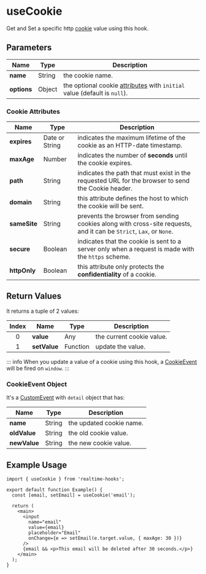 # useCookie

Get and Set a specific http [cookie](https://developer.mozilla.org/en-US/docs/Web/HTTP/Cookies) value using this hook.

## Parameters

| Name        | Type   | Description                                                                                    |
| ----------- | ------ | ---------------------------------------------------------------------------------------------- |
| **name**    | String | the cookie name.                                                                               |
| **options** | Object | the optional cookie [attributes](#cookie-attributes) with `initial` value (default is `null`). |

### Cookie Attributes

| Name         | Type           | Description                                                                                                         |
| ------------ | -------------- | ------------------------------------------------------------------------------------------------------------------- |
| **expires**  | Date or String | indicates the maximum lifetime of the cookie as an HTTP-date timestamp.                                             |
| **maxAge**   | Number         | indicates the number of **seconds** until the cookie expires.                                                       |
| **path**     | String         | indicates the path that must exist in the requested URL for the browser to send the Cookie header.                  |
| **domain**   | String         | this attribute defines the host to which the cookie will be sent.                                                   |
| **sameSite** | String         | prevents the browser from sending cookies along with cross-site requests, and it can be `Strict`, `Lax`, or `None`. |
| **secure**   | Boolean        | indicates that the cookie is sent to a server only when a request is made with the `https` scheme.                  |
| **httpOnly** | Boolean        | this attribute only protects the **confidentiality** of a cookie.                                                   |

## Return Values

It returns a tuple of 2 values:

| Index | Name         | Type     | Description               |
| :---: | ------------ | -------- | ------------------------- |
|   0   | **value**    | Any      | the current cookie value. |
|   1   | **setValue** | Function | update the value.         |

::: info
When you update a value of a cookie using this hook, a [CookieEvent](#cookieevent-object) will be fired on `window`.
:::

### CookieEvent Object

It's a [CustomEvent](https://developer.mozilla.org/en-US/docs/Web/API/CustomEvent) with `detail` object that has:

| Name         | Type   | Description              |
| ------------ | ------ | ------------------------ |
| **name**     | String | the updated cookie name. |
| **oldValue** | String | the old cookie value.    |
| **newValue** | String | the new cookie value.    |

## Example Usage

```tsx
import { useCookie } from 'realtime-hooks';

export default function Example() {
  const [email, setEmail] = useCookie('email');

  return (
    <main>
      <input
        name="email"
        value={email}
        placeholder="Email"
        onChange={e => setEmail(e.target.value, { maxAge: 30 })}
      />
      {email && <p>This email will be deleted after 30 seconds.</p>}
    </main>
  );
}
```
